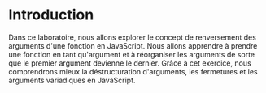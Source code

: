 # Introduction

Dans ce laboratoire, nous allons explorer le concept de renversement des arguments d'une fonction en JavaScript. Nous allons apprendre à prendre une fonction en tant qu'argument et à réorganiser les arguments de sorte que le premier argument devienne le dernier. Grâce à cet exercice, nous comprendrons mieux la déstructuration d'arguments, les fermetures et les arguments variadiques en JavaScript.

